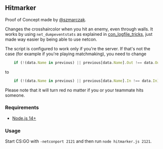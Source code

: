 ## Hitmarker

Proof of Concept made by [@szmarczak](https://github.com/szmarczak).

Changes the crosshaircolor when you hit an enemy, even through walls. It works by using `net_dumpeventstats` as explained in [con_logfile_tricks](../../con_logfile_tricks), just made way easier by being able to use netcon.

The script is configured to work only if you're the server. If that's not the case (for example if you're playing matchmaking), you need to change

```js
	if (!(data.Name in previous) || previous[data.Name].Out !== data.Out) {
````

to

```js
	if (!(data.Name in previous) || previous[data.Name].In !== data.In) {
````

Please note that it will turn red no matter if you or your teammate hits someone.

### Requirements

* [Node.js 14+](https://nodejs.org/en/download/current/)

### Usage

Start CS:GO with `-netconport 2121` and then run `node hitmarker.js 2121`.
